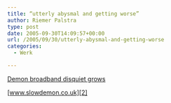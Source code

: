 ```yaml
---
title: “utterly abysmal and getting worse”
author: Riemer Palstra
type: post
date: 2005-09-30T14:09:57+00:00
url: /2005/09/30/utterly-abysmal-and-getting-worse
categories:
  - Werk

---
```

[Demon broadband disquiet grows][1]

[www.slowdemon.co.uk][2]

 [1]: http://www.theregister.co.uk/2005/09/30/demon_broadband/
 [2]: http://www.slowdemon.co.uk